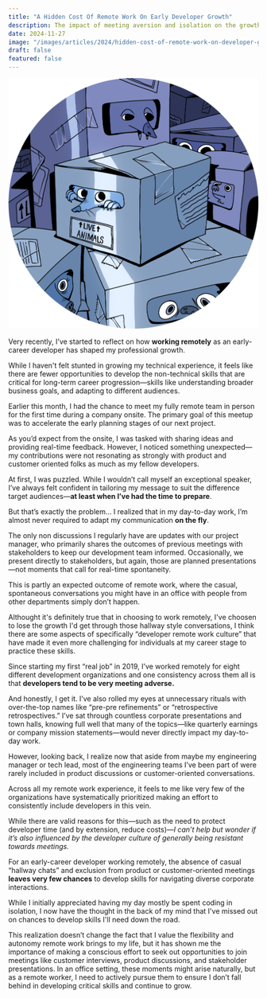 ```yaml
---
title: "A Hidden Cost Of Remote Work On Early Developer Growth"
description: The impact of meeting aversion and isolation on the growth of corporate communication skills
date: 2024-11-27
image: "/images/articles/2024/hidden-cost-of-remote-work-on-developer-growth/cover.png"
draft: false
featured: false
---
```


![remote-working-creatures](/images/articles/2024/hidden-cost-of-remote-work-on-developer-growth/cover.png)

Very recently, I’ve started to reflect on how **working remotely** as an early-career developer has shaped my professional growth.

While I haven't felt stunted in growing my technical experience, it feels like there are fewer opportunities to develop the non-technical skills that are critical for long-term career progression—skills like understanding broader business goals, and adapting to different audiences.

Earlier this month, I had the chance to meet my fully remote team in person for the first time during a company onsite. The primary goal of this meetup was to accelerate the early planning stages of our next project.

As you’d expect from the onsite, I was tasked with sharing ideas and providing real-time feedback. However, I noticed something unexpected—my contributions were not resonating as strongly with product and customer oriented folks as much as my fellow developers.

At first, I was puzzled. While I wouldn’t call myself an exceptional speaker, I’ve always felt confident in tailoring my message to suit the difference target audiences—**at least when I’ve had the time to prepare**.

But that’s exactly the problem… I realized that in my day-to-day work, I’m almost never required to adapt my communication **on the fly**.

The only non discussions I regularly have are updates with our project manager, who primarily shares the outcomes of previous meetings with stakeholders to keep our development team informed. Occasionally, we present directly to stakeholders, but again, those are planned presentations—not moments that call for real-time spontaneity.

This is partly an expected outcome of remote work, where the casual, spontaneous conversations you might have in an office with people from other departments simply don’t happen.

Althought it's definitely true that in choosing to work remotely, I've choosen to lose the growth I'd get through those hallway style conversations, I think there are some aspects of specifically “developer remote work culture” that have made it even more challenging for individuals at my career stage to practice these skills.

Since starting my first “real job” in 2019, I’ve worked remotely for eight different development organizations and one consistency across them all is that **developers tend to be very meeting adverse.**

And honestly, I get it. I’ve also rolled my eyes at unnecessary rituals with over-the-top names like “pre-pre refinements” or “retrospective retrospectives.” I’ve sat through countless corporate presentations and town halls, knowing full well that many of the topics—like quarterly earnings or company mission statements—would never directly impact my day-to-day work.

However, looking back, I realize now that aside from maybe my engineering manager or tech lead, most of the engineering teams I’ve been part of were rarely included in product discussions or customer-oriented conversations.

Across all my remote work experience, it feels to me like very few of the organizations have systematically prioritized making an effort to consistently include developers in this vein.

While there are valid reasons for this—such as the need to protect developer time (and by extension, reduce costs)—_I can’t help but wonder if it’s also influenced by the developer culture of generally being resistant towards meetings._

For an early-career developer working remotely, the absence of casual “hallway chats” and exclusion from product or customer-oriented meetings **leaves very few chances** to develop skills for navigating diverse corporate interactions.

While I initially appreciated having my day mostly be spent coding in isolation, I now have the thought in the back of my mind that I've missed out on chances to develop skills I'll need down the road.

This realization doesn’t change the fact that I value the flexibility and autonomy remote work brings to my life, but it has shown me the importance of making a conscious effort to seek out opportunities to join meetings like customer interviews, product discussions, and stakeholder presentations. In an office setting, these moments might arise naturally, but as a remote worker, I need to actively pursue them to ensure I don’t fall behind in developing critical skills and continue to grow.
